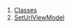 

1. [Classes](view_model_pre_auth_view_models_set_url_view_model/view_model_pre_auth_view_models_set_url_view_model-library.html#classes)
2. [SetUrlViewModel](view_model_pre_auth_view_models_set_url_view_model/SetUrlViewModel-class.html)
